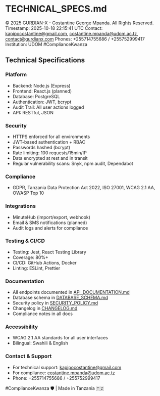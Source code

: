 # TECHNICAL_SPECS.md

© 2025 GURDIAN-X - Costantine George Mpanda. All Rights Reserved.
Timestamp: 2025-10-18 22:15:41 UTC
Contact: kapipocostantine@gmail.com, costantine.mpanda@udom.ac.tz, contact@gurdianx.com
Phones: +255714755686 / +255752999417
Institution: UDOM
#ComplianceKwanza

## Technical Specifications

### Platform
- Backend: Node.js (Express)
- Frontend: React.js (planned)
- Database: PostgreSQL
- Authentication: JWT, bcrypt
- Audit Trail: All user actions logged
- API: RESTful, JSON

### Security
- HTTPS enforced for all environments
- JWT-based authentication + RBAC
- Passwords hashed (bcrypt)
- Rate limiting: 100 requests/15min/IP
- Data encrypted at rest and in transit
- Regular vulnerability scans: Snyk, npm audit, Dependabot

### Compliance
- GDPR, Tanzania Data Protection Act 2022, ISO 27001, WCAG 2.1 AA, OWASP Top 10

### Integrations
- MinuteHub (import/export, webhook)
- Email & SMS notifications (planned)
- Audit logs and alerts for compliance

### Testing & CI/CD
- Testing: Jest, React Testing Library
- Coverage: 80%+
- CI/CD: GitHub Actions, Docker
- Linting: ESLint, Prettier

### Documentation
- All endpoints documented in [API_DOCUMENTATION.md](./API_DOCUMENTATION.md)
- Database schema in [DATABASE_SCHEMA.md](./DATABASE_SCHEMA.md)
- Security policy in [SECURITY_POLICY.md](./SECURITY_POLICY.md)
- Changelog in [CHANGELOG.md](./CHANGELOG.md)
- Compliance notes in all docs

### Accessibility
- WCAG 2.1 AA standards for all user interfaces
- Bilingual: Swahili & English

### Contact & Support
- For technical support: kapipocostantine@gmail.com
- For compliance: costantine.mpanda@udom.ac.tz
- Phone: +255714755686 / +255752999417

#ComplianceKwanza 🛡️ | Made in Tanzania 🇹🇿